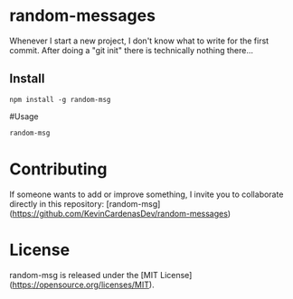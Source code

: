 # random-messages

Whenever I start a new project, I don't know what to write for the first commit. After doing a "git init" there is technically nothing there...

## Install

````npm
npm install -g random-msg
````

#Usage

````bash
random-msg
````

# Contributing
If someone wants to add or improve something, I invite you to collaborate directly in this repository: [random-msg] (https://github.com/KevinCardenasDev/random-messages)

# License
random-msg is released under the [MIT License] (https://opensource.org/licenses/MIT).
